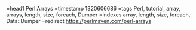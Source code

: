 =head1 Perl Arrays
=timestamp 1320606686
=tags Perl, tutorial, array, arrays, length, size, foreach, Dumper
=indexes array, length, size, foreach, Data::Dumper
=redirect https://perlmaven.com/perl-arrays
